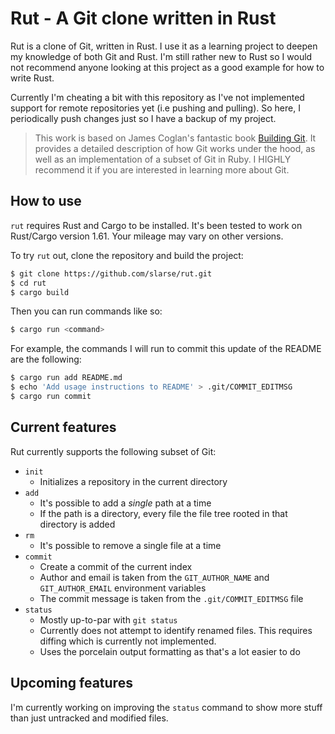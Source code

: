 # Rut - A Git clone written in Rust
Rut is a clone of Git, written in Rust. I use it as a learning project to
deepen my knowledge of both Git and Rust. I'm still rather new to Rust so
I would not recommend anyone looking at this project as a good example for how
to write Rust.

Currently I'm cheating a bit with this repository as I've not implemented
support for remote repositories yet (i.e pushing and pulling). So here,
I periodically push changes just so I have a backup of my project.

> This work is based on James Coglan's fantastic book [Building
> Git](https://shop.jcoglan.com/building-git/). It provides a detailed
> description of how Git works under the hood, as well as an implementation of a
> subset of Git in Ruby. I HIGHLY recommend it if you are interested in learning
> more about Git.

## How to use

`rut` requires Rust and Cargo to be installed. It's been tested to work on
Rust/Cargo version 1.61. Your mileage may vary on other versions.

To try `rut` out, clone the repository and build the project:

```bash
$ git clone https://github.com/slarse/rut.git
$ cd rut
$ cargo build
```

Then you can run commands like so:

```bash
$ cargo run <command>
```

For example, the commands I will run to commit this update of the README are
the following:

```bash
$ cargo run add README.md
$ echo 'Add usage instructions to README' > .git/COMMIT_EDITMSG
$ cargo run commit
```

## Current features

Rut currently supports the following subset of Git:

* `init`
    - Initializes a repository in the current directory
* `add`
    - It's possible to add a _single_ path at a time
    - If the path is a directory, every file the file tree rooted in that
      directory is added
* `rm`
    - It's possible to remove a single file at a time
* `commit`
    - Create a commit of the current index
    - Author and email is taken from the `GIT_AUTHOR_NAME` and
      `GIT_AUTHOR_EMAIL` environment variables
    - The commit message is taken from the `.git/COMMIT_EDITMSG` file
* `status`
    - Mostly up-to-par with `git status`
    - Currently does not attempt to identify renamed files. This requires
      diffing which is currently not implemented.
    - Uses the porcelain output formatting as that's a lot easier to do

## Upcoming features

I'm currently working on improving the `status` command to show more stuff than
just untracked and modified files.
